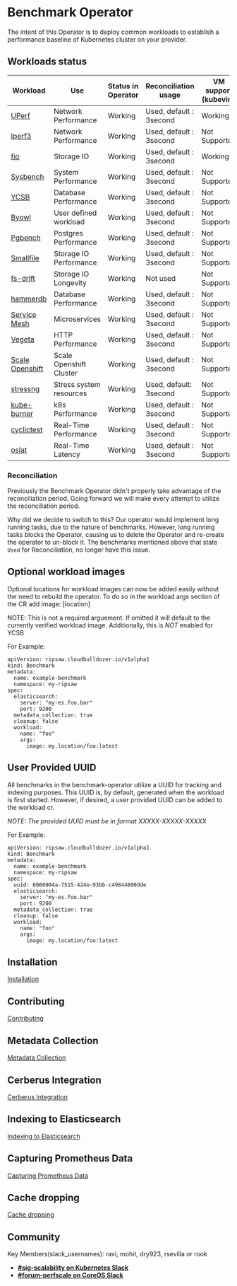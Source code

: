 # Benchmark Operator

The intent of this Operator is to deploy common workloads to establish
a performance baseline of Kubernetes cluster on your provider.

## Workloads status

| Workload                       | Use                    | Status in Operator | Reconciliation usage       | VM support (kubevirt) | Kata Containers |
| ------------------------------ | ---------------------- | ------------------ | -------------------------- | --------------------- | --------------- |
| [UPerf](docs/uperf.md)         | Network Performance    | Working            |  Used, default : 3second  | Working                | Working         |
| [Iperf3](docs/iperf.md)       | Network Performance    | Working            |  Used, default : 3second  | Not Supported          | Preview         |
| [fio](docs/fio_distributed.md) | Storage IO             | Working            |  Used, default : 3second  | Working                | Working         |
| [Sysbench](docs/sysbench.md)   | System Performance     | Working            |  Used, default : 3second  | Not Supported          | Preview         |
| [YCSB](docs/ycsb.md)           | Database Performance   | Working            |  Used, default : 3second  | Not Supported          | Preview         |
| [Byowl](docs/byowl.md)         | User defined workload  | Working            |  Used, default : 3second  | Not Supported          | Preview         |
| [Pgbench](docs/pgbench.md)     | Postgres Performance   | Working            |  Used, default : 3second  | Not Supported          | Preview         |
| [Smallfile](docs/smallfile.md) | Storage IO Performance | Working            |  Used, default : 3second  | Not Supported          | Preview         |
| [fs-drift](docs/fs-drift.md)   | Storage IO Longevity   | Working            |  Not used                 | Not Supported          | Preview         |
| [hammerdb](docs/hammerdb.md)   | Database Performance   | Working            |  Used, default : 3second  | Not Supported          | Preview         |
| [Service Mesh](docs/servicemesh.md) | Microservices     | Working            |  Used, default : 3second   | Not Supported         | Preview         |
| [Vegeta](docs/vegeta.md)       | HTTP Performance       | Working            |  Used, default : 3second  | Not Supported          | Preview         |
| [Scale Openshift](docs/scale_openshift.md) | Scale Openshift Cluster       | Working            |  Used, default : 3second  | Not Supported         | Preview        |
| [stressng](docs/stressng.md)   | Stress system resources | Working            |  Used, default: 3second  | Not Supported         | Preview        |
| [kube-burner](docs/kube-burner.md)  | k8s Performance   | Working            |  Used, default : 3second  | Not Supported          | Preview         |
| [cyclictest](docs/cyclictest.md)  | Real-Time Performance   | Working       |  Used, default : 3second  | Not Supported          | Preview         |
| [oslat](docs/oslat.md)         | Real-Time Latency      | Working           |  Used, default : 3second   | Not Supported          | Preview         |



### Reconciliation

Previously the Benchmark Operator didn't properly take advantage of the reconciliation period. Going forward
we will make every attempt to utilize the reconciliation period.

Why did we decide to switch to this? Our operator would implement long running tasks, due to the nature of benchmarks.
However, long running tasks blocks the Operator, causing us to delete the Operator and re-create the operator to
un-block it. The benchmarks mentioned above that state `Used` for Reconciliation, no longer have this issue.

## Optional workload images
Optional locations for workload images can now be added easily without the need to rebuild the operator.
To do so in the workload args section of the CR add image: [location]

NOTE: This is not a required arguement. If omitted it will default to the currently verified workload image.
Additionally, this is *NOT* enabled for YCSB

For Example:

```
apiVersion: ripsaw.cloudbulldozer.io/v1alpha1
kind: Benchmark
metadata:
  name: example-benchmark
  namespace: my-ripsaw
spec:
  elasticsearch:
    server: "my-es.foo.bar"
    port: 9200
  metadata_collection: true
  cleanup: false
  workload:
    name: "foo"
    args:
      image: my.location/foo:latest
```

## User Provided UUID
All benchmarks in the benchmark-operator utilize a UUID for tracking and indexing purposes. This UUID is,
by default, generated when the workload is first started. However, if desired, a user provided UUID can
be added to the workload cr.

*NOTE: The provided UUID must be in format XXXXX-XXXXX-XXXXX*

For Example:
```
apiVersion: ripsaw.cloudbulldozer.io/v1alpha1
kind: Benchmark
metadata:
  name: example-benchmark
  namespace: my-ripsaw
spec:
  uuid: 6060004a-7515-424e-93bb-c49844600dde
  elasticsearch:
    server: "my-es.foo.bar"
    port: 9200
  metadata_collection: true
  cleanup: false
  workload:
    name: "foo"
    args:
      image: my.location/foo:latest
```

## Installation
[Installation](docs/installation.md)

## Contributing
[Contributing](CONTRIBUTE.md)

## Metadata Collection
[Metadata Collection](docs/metadata.md)

## Cerberus Integration
[Cerberus Integration](docs/cerberus.md)

## Indexing to Elasticsearch
[Indexing to Elasticsearch](docs/elastic.md)

## Capturing Prometheus Data
[Capturing Prometheus Data](docs/prometheus.md)

## Cache dropping
[Cache dropping](docs/cache_dropping.md)

## Community
Key Members(slack_usernames): ravi, mohit, dry923, rsevilla or rook
* [**#sig-scalability on Kubernetes Slack**](https://kubernetes.slack.com)
* [**#forum-perfscale on CoreOS Slack**](https://coreos.slack.com)

